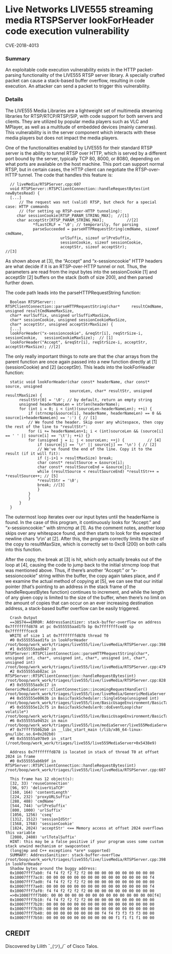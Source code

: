 # Live Networks LIVE555 streaming media RTSPServer lookForHeader code execution vulnerability
CVE-2018-4013
### Summary
An exploitable code execution vulnerability exists in the HTTP packet-parsing functionality of the LIVE555 RTSP server library. A specially crafted packet can cause a stack-based buffer overflow, resulting in code execution. An attacker can send a packet to trigger this vulnerability.

### Details
The LIVE555 Media Libraries are a lightweight set of multimedia streaming libraries for RTSP/RTCP/RTSP/SIP, with code support for both servers and clients. They are utilized by popular media players such as VLC and MPlayer, as well as a multitude of embedded devices (mainly cameras). This vulnerability is in the server component which interacts with these media players but does not impact the media players.

One of the functionalities enabled by LIVE555 for their standard RTSP server is the ability to tunnel RTSP over HTTP, which is served by a different port bound by the server, typically TCP 80, 8000, or 8080, depending on what ports are available on the host machine. This port can support normal RTSP, but in certain cases, the HTTP client can negotiate the RTSP-over-HTTP tunnel. The code that handles this feature is:

      // liveMedia/RTSPServer.cpp:607
      void RTSPServer::RTSPClientConnection::handleRequestBytes(int newBytesRead) {
      [...]
          // The request was not (valid) RTSP, but check for a special case: HTTP commands 
          // (for setting up RTSP-over-HTTP tunneling):
         char sessionCookie[RTSP_PARAM_STRING_MAX];  //[1]
         char acceptStr[RTSP_PARAM_STRING_MAX];          //[2]
                *fLastCRLF = '\0'; // temporarily, for parsing
                parseSucceeded = parseHTTPRequestString(cmdName, sizeof cmdName,
                            urlSuffix, sizeof urlPreSuffix,
                            sessionCookie, sizeof sessionCookie,
                            acceptStr, sizeof acceptStr);                        //[3]
As shown above at [3], the “Accept” and “x-sessioncookie” HTTP headers are what decide if it is an RTSP-over-HTTP tunnel or not. Thus, the parameters are read from the input bytes into the sessionCookie [1] and acceptStr [2] buffers on the stack (both of size 200), and then parsed further down.

The code path leads into the parseHTTPRequestString function:

      Boolean RTSPServer:: RTSPClientConnection::parseHTTPRequestString(char*     resultCmdName, unsigned resultCmdNameMaxSize,
      char* eurlSuffix, unsigned urlSuffixMaxSize,
      char* sessionCookie, unsigned sessionCookieMaxSize,
      char* acceptStr, unsigned acceptStrMaxSize) { 
      [...]
      lookForHeader("x-sessioncookie", &reqStr[i], reqStrSize-i, sessionCookie,   sessionCookieMaxSize);  // [1]
      lookForHeader("Accept", &reqStr[i], reqStrSize-i, acceptStr, acceptStrMaxSize); //[2]
The only really important things to note are that the char arrays from the parent function are once again passed into a new function directly at [1] (sessionCookie) and [2] (acceptStr). This leads into the lookForHeader function:

      static void lookForHeader(char const* headerName, char const* source, unsigned
                                sourceLen, char* resultStr, unsigned resultMaxSize) {
          resultStr[0] = '\0'; // by default, return an empty string
          unsigned headerNameLen = strlen(headerName);
          for (int i = 0; i < (int)(sourceLen-headerNameLen); ++i) {
              if (strncmp(&source[i], headerName, headerNameLen) == 0 && source[i+headerNameLen] == ':') { // [1]
              // We found the header. Skip over any whitespace, then copy the rest of the line to "resultStr":
              for (i += headerNameLen+1; i < (int)sourceLen && (source[i] == ' ' || source[i] == '\t'); ++i) {} 
              for (unsigned j = i; j < sourceLen; ++j) {          // [4]
                  if (source[j] == '\r' || source[j] == '\n') { // [2]
                  // We've found the end of the line. Copy it to the result (if it will fit):
                  if (j-i+1 > resultMaxSize) break;
                  char const* resultSource = &source[i];
                  char const* resultSourceEnd = &source[j];
                  while (resultSource < resultSourceEnd) *resultStr++ = *resultSource++; // [5]
                  *resultStr = '\0';
                  break; //[3]
                  }
              }
              }
          }
      }
The outermost loop iterates over our input bytes until the headerName is found. In the case of this program, it continuously looks for “Accept:” and “x-sessioncookie:” with strncmp at [1]. As the comment notes, another loop skips over any whitespace found, and then starts to look for the expected newline chars ‘\r\n’ at [2]. After this, the program correctly limits the size of the copy to resultMaxSize, which is correctly set to 0xc8 (200) on both calls into this function.

After the copy, the break at [3] is hit, which only actually breaks out of the loop at [4], causing the code to jump back to the initial strncmp loop that was mentioned above. Thus, if there’s another “Accept:” or “x-sessioncookie” string within the buffer, the copy again takes place, and if we examine the actual method of copying at [5], we can see that our initial pointer (that’s pointing to an address in the stack frame of the handleRequestBytes function) continues to increment, and while the length of any given copy is limited to the size of the buffer, when there’s no limit on the amount of copies that can occur on an ever increasing destination address, a stack-based buffer overflow can be easily triggered.

      Crash Output
      ==38574==ERROR: AddressSanitizer: stack-buffer-overflow on address 0x7fffffffd878 at pc 0x555555aad1fb bp 0x7fffffffced0 sp 0x7fffffffcec8
      WRITE of size 1 at 0x7fffffffd878 thread T0 
      #0 0x555555aad1fa in lookForHeader /root/boop/work_work/triages/live555/live/liveMedia/RTSPServer.cpp:398
      #1 0x555555aad847 in RTSPServer::RTSPClientConnection::parseHTTPRequestString(char*, unsigned int, char*, unsigned int, char*, unsigned int, char*, unsigned int) /root/boop/work_work/triages/live555/live/liveMedia/RTSPServer.cpp:479
      #2 0x555555ab82ac in RTSPServer::RTSPClientConnection::handleRequestBytes(int) /root/boop/work_work/triages/live555/live/liveMedia/RTSPServer.cpp:828
      #3 0x555555aa9c17 in GenericMediaServer::ClientConnection::incomingRequestHandler() /root/boop/work_work/triages/live555/live/liveMedia/GenericMediaServer.cpp:246
      #4 0x555555e0063b in BasicTaskScheduler::SingleStep(unsigned int) /root/boop/work_work/triages/live555/live/BasicUsageEnvironment/BasicTaskScheduler.cpp:153
      #5 0x555555e12c75 in BasicTaskScheduler0::doEventLoop(char volatile*) /root/boop/work_work/triages/live555/live/BasicUsageEnvironment/BasicTaskScheduler0.cpp:80
      #6 0x555555a9452c in main /root/boop/work_work/triages/live555/live/mediaServer/live555MediaServer.cpp:89
      #7 0x7ffff550b2b0 in __libc_start_main (/lib/x86_64-linux-gnu/libc.so.6+0x202b0)
      #8 0x555555a978e9 in _start (/root/boop/work_work/triages/live555/live555MediaServer+0x5438e9)

      Address 0x7fffffffd878 is located in stack of thread T0 at offset 2024 in frame
      #0 0x555555ab6b9f in RTSPServer::RTSPClientConnection::handleRequestBytes(int) /root/boop/work_work/triages/live555/live/liveMedia/RTSPServer.cpp:607

      This frame has 12 object(s):
      [32, 33) 'reuseConnection'
      [96, 97) 'deliverViaTCP'
      [160, 164) 'contentLength'
      [224, 232) 'proxyURLSuffix'
      [288, 488) 'cmdName'
      [544, 744) 'urlPreSuffix'
      [800, 1000) 'urlSuffix'
      [1056, 1256) 'cseq'
      [1312, 1512) 'sessionIdStr'
      [1568, 1768) 'sessionCookie'
      [1824, 2024) 'acceptStr' <== Memory access at offset 2024 overflows this variable
      [2080, 2480) 'urlTotalSuffix'
      HINT: this may be a false positive if your program uses some custom stack unwind mechanism or swapcontext
      (longjmp and C++ exceptions *are* supported)
      SUMMARY: AddressSanitizer: stack-buffer-overflow /root/boop/work_work/triages/live555/live/liveMedia/RTSPServer.cpp:398 in lookForHeader
      Shadow bytes around the buggy address:
      0x10007fff7ab0: f4 f4 f2 f2 f2 f2 00 00 00 00 00 00 00 00 00 00
      0x10007fff7ac0: 00 00 00 00 00 00 00 00 00 00 00 00 00 00 00 f4
      0x10007fff7ad0: f4 f4 f2 f2 f2 f2 00 00 00 00 00 00 00 00 00 00
      0x10007fff7ae0: 00 00 00 00 00 00 00 00 00 00 00 00 00 00 00 f4
      0x10007fff7af0: f4 f4 f2 f2 f2 f2 00 00 00 00 00 00 00 00 00 00
      =>0x10007fff7b00: 00 00 00 00 00 00 00 00 00 00 00 00 00 00 00[f4]
      0x10007fff7b10: f4 f4 f2 f2 f2 f2 00 00 00 00 00 00 00 00 00 00
      0x10007fff7b20: 00 00 00 00 00 00 00 00 00 00 00 00 00 00 00 00
      0x10007fff7b30: 00 00 00 00 00 00 00 00 00 00 00 00 00 00 00 00
      0x10007fff7b40: 00 00 00 00 00 00 00 00 f4 f4 f3 f3 f3 f3 00 00
      0x10007fff7b50: 00 00 00 00 00 00 00 00 00 00 f1 f1 f1 f1 00 00

## CREDIT
Discovered by Lilith ¯\_(ツ)_/¯ of Cisco Talos.
